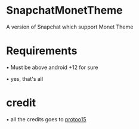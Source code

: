 # SnapchatMonetTheme
A version of Snapchat which support Monet Theme

# Requirements 
• Must be above android +12 for sure

• yes, that's all

# credit 
• all the credits goes to [protoo15](https://t.me/protoo15)
